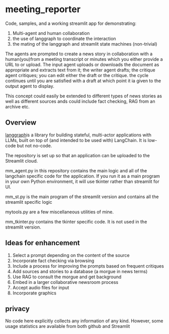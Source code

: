 # meeting_reporter

Code, samples, and a working streamlit app for demonstrating:

1. Multi-agent and human collaboration
2. the use of langgraph to coordinate the interaction
3. the mating of the langgraph and streamlit state machines (non-trivial)

The agents are prompted to create a news story in collaboration with a human(you)from a meeting transcript or minutes which you either provide a URL to or upload. The input agent uploads or downloads the document as appropriate and extracts text from it; the writer agent drafts; the critique agent critiques; you can edit either the draft or the critique. the cycle continues until you are satisfied with a draft at which point it ia given to the output agent to display.

This concept could easily be extended to different types of news stories as well as different sources ands could include fact checking, RAG from an archive etc.

## Overview

[langgraph](https://github.com/langchain-ai/langgraph)is a library for building stateful, multi-actor applications with LLMs, built on top of (and intended to be used with) LangChain. It is low-code but not no-code.

The repository is set up so that an application can be uploaded to the Streamlit cloud.

mm_agent.py in this repository contains the main logic and all of the langchain specific code for the application. If you run it as a main program in your own Python environment, it will use tkinter rather than streamlit for UI.

mm_st.py is the main program of the streamlit version and contains all the streamlit specific logic

mytools.py are a few miscellaneous utilities of mine.

mm_tkinter.py contains  the tkinter specific code. It is not used in the streamlit version.

## Ideas for enhancement

1. Select a prompt depending on the content of the source
2. Incorporate fact checking via browsing
3. Include a process for improving the prompts based on frequent critiques
4. Add sources and stories to a database (a morgue in news terms)
5. Use RAG to consult the morgue and get background
6. Embed in a larger collaborative newsroom process
7. Accept audio files for input
8. Incorporate graphics

## privacy

No code here explicitly collects any information of any kind. However, some usage statistics are available from both github and Streamlit
